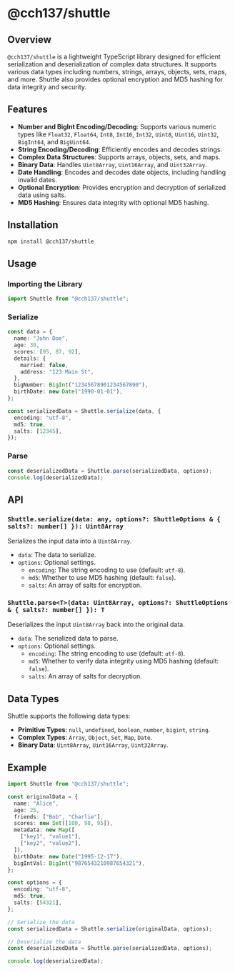 # @cch137/shuttle

## Overview

`@cch137/shuttle` is a lightweight TypeScript library designed for efficient serialization and deserialization of complex data structures. It supports various data types including numbers, strings, arrays, objects, sets, maps, and more. Shuttle also provides optional encryption and MD5 hashing for data integrity and security.

## Features

- **Number and BigInt Encoding/Decoding**: Supports various numeric types like `Float32`, `Float64`, `Int8`, `Int16`, `Int32`, `Uint8`, `Uint16`, `Uint32`, `BigInt64`, and `BigUint64`.
- **String Encoding/Decoding**: Efficiently encodes and decodes strings.
- **Complex Data Structures**: Supports arrays, objects, sets, and maps.
- **Binary Data**: Handles `Uint8Array`, `Uint16Array`, and `Uint32Array`.
- **Date Handling**: Encodes and decodes date objects, including handling invalid dates.
- **Optional Encryption**: Provides encryption and decryption of serialized data using salts.
- **MD5 Hashing**: Ensures data integrity with optional MD5 hashing.

## Installation

```bash
npm install @cch137/shuttle
```

## Usage

### Importing the Library

```typescript
import Shuttle from "@cch137/shuttle";
```

### Serialize

```typescript
const data = {
  name: "John Doe",
  age: 30,
  scores: [95, 87, 92],
  details: {
    married: false,
    address: "123 Main St",
  },
  bigNumber: BigInt("12345678901234567890"),
  birthDate: new Date("1990-01-01"),
};

const serializedData = Shuttle.serialize(data, {
  encoding: "utf-8",
  md5: true,
  salts: [12345],
});
```

### Parse

```typescript
const deserializedData = Shuttle.parse(serializedData, options);
console.log(deserializedData);
```

## API

### `Shuttle.serialize(data: any, options?: ShuttleOptions & { salts?: number[] }): Uint8Array`

Serializes the input data into a `Uint8Array`.

- `data`: The data to serialize.
- `options`: Optional settings.
  - `encoding`: The string encoding to use (default: `utf-8`).
  - `md5`: Whether to use MD5 hashing (default: `false`).
  - `salts`: An array of salts for encryption.

### `Shuttle.parse<T>(data: Uint8Array, options?: ShuttleOptions & { salts?: number[] }): T`

Deserializes the input `Uint8Array` back into the original data.

- `data`: The serialized data to parse.
- `options`: Optional settings.
  - `encoding`: The string encoding to use (default: `utf-8`).
  - `md5`: Whether to verify data integrity using MD5 hashing (default: `false`).
  - `salts`: An array of salts for decryption.

## Data Types

Shuttle supports the following data types:

- **Primitive Types**: `null`, `undefined`, `boolean`, `number`, `bigint`, `string`.
- **Complex Types**: `Array`, `Object`, `Set`, `Map`, `Date`.
- **Binary Data**: `Uint8Array`, `Uint16Array`, `Uint32Array`.

## Example

```typescript
import Shuttle from "@cch137/shuttle";

const originalData = {
  name: "Alice",
  age: 25,
  friends: ["Bob", "Charlie"],
  scores: new Set([100, 98, 95]),
  metadata: new Map([
    ["key1", "value1"],
    ["key2", "value2"],
  ]),
  birthDate: new Date("1995-12-17"),
  bigIntVal: BigInt("9876543210987654321"),
};

const options = {
  encoding: "utf-8",
  md5: true,
  salts: [54321],
};

// Serialize the data
const serializedData = Shuttle.serialize(originalData, options);

// Deserialize the data
const deserializedData = Shuttle.parse(serializedData, options);

console.log(deserializedData);
```
